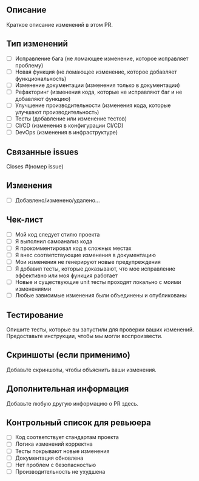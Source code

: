 ## Описание
Краткое описание изменений в этом PR.

## Тип изменений
- [ ] Исправление бага (не ломающее изменение, которое исправляет проблему)
- [ ] Новая функция (не ломающее изменение, которое добавляет функциональность)
- [ ] Изменение документации (изменения только в документации)
- [ ] Рефакторинг (изменения кода, которые не исправляют баг и не добавляют функцию)
- [ ] Улучшение производительности (изменения кода, которые улучшают производительность)
- [ ] Тесты (добавление или изменение тестов)
- [ ] CI/CD (изменения в конфигурации CI/CD)
- [ ] DevOps (изменения в инфраструктуре)

## Связанные issues
Closes #(номер issue)

## Изменения
- [ ] Добавлено/изменено/удалено...

## Чек-лист
- [ ] Мой код следует стилю проекта
- [ ] Я выполнил самоанализ кода
- [ ] Я прокомментировал код в сложных местах
- [ ] Я внес соответствующие изменения в документацию
- [ ] Мои изменения не генерируют новые предупреждения
- [ ] Я добавил тесты, которые доказывают, что мое исправление эффективно или моя функция работает
- [ ] Новые и существующие unit тесты проходят локально с моими изменениями
- [ ] Любые зависимые изменения были объединены и опубликованы

## Тестирование
Опишите тесты, которые вы запустили для проверки ваших изменений. Предоставьте инструкции, чтобы мы могли воспроизвести.

## Скриншоты (если применимо)
Добавьте скриншоты, чтобы объяснить ваши изменения.

## Дополнительная информация
Добавьте любую другую информацию о PR здесь.

## Контрольный список для ревьюера
- [ ] Код соответствует стандартам проекта
- [ ] Логика изменений корректна
- [ ] Тесты покрывают новые изменения
- [ ] Документация обновлена
- [ ] Нет проблем с безопасностью
- [ ] Производительность не ухудшена
